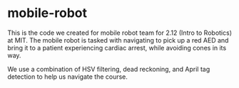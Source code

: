 # mobile-robot
This is the code we created for mobile robot team for 2.12 (Intro to Robotics) at MIT. 
The mobile robot is tasked with navigating to pick up a red AED and bring it to a patient experiencing cardiac arrest, while avoiding cones in its way.

We use a combination of HSV filtering, dead reckoning, and April tag detection to help us navigate the course.

